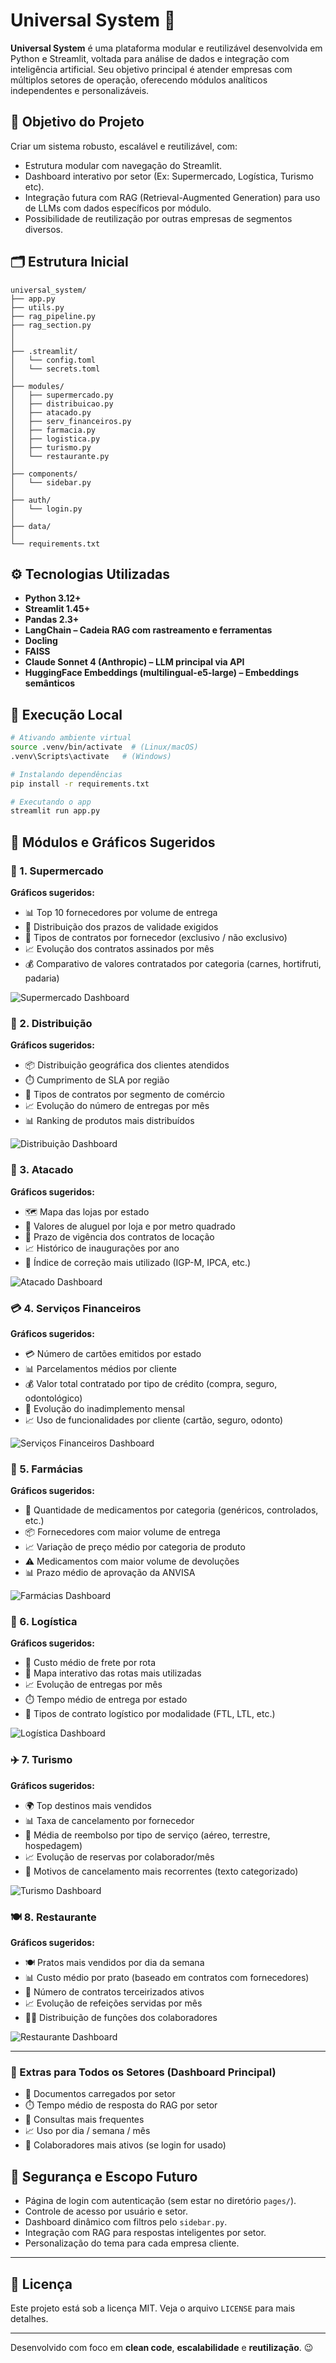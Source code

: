 
# Universal System 🚀

**Universal System** é uma plataforma modular e reutilizável desenvolvida em Python e Streamlit, voltada para análise de dados e integração com inteligência artificial. Seu objetivo principal é atender empresas com múltiplos setores de operação, oferecendo módulos analíticos independentes e personalizáveis.

## 🎯 Objetivo do Projeto

Criar um sistema robusto, escalável e reutilizável, com:
- Estrutura modular com navegação do Streamlit.
- Dashboard interativo por setor (Ex: Supermercado, Logística, Turismo etc).
- Integração futura com RAG (Retrieval-Augmented Generation) para uso de LLMs com dados específicos por módulo.
- Possibilidade de reutilização por outras empresas de segmentos diversos.

## 🗂️ Estrutura Inicial

```
universal_system/
├── app.py                     
├── utils.py 
├── rag_pipeline.py 
├── rag_section.py                  
│                
│
├── .streamlit/
│   └── config.toml             
│   └── secrets.toml            
│
├── modules/
│   ├── supermercado.py
│   ├── distribuicao.py
│   ├── atacado.py
│   ├── serv_financeiros.py
│   ├── farmacia.py
│   ├── logistica.py
│   ├── turismo.py
│   └── restaurante.py
│
├── components/
│   └── sidebar.py           
│
├── auth/
│   └── login.py              
│
├── data/                      
│
└── requirements.txt    
```

## ⚙️ Tecnologias Utilizadas

- **Python 3.12+**
- **Streamlit 1.45+**
- **Pandas 2.3+**
- **LangChain – Cadeia RAG com rastreamento e ferramentas**
- **Docling**
- **FAISS**
- **Claude Sonnet 4 (Anthropic) – LLM principal via API**
- **HuggingFace Embeddings (multilingual-e5-large) – Embeddings semânticos**

## 🚀 Execução Local

```bash
# Ativando ambiente virtual
source .venv/bin/activate  # (Linux/macOS)
.venv\Scripts\activate   # (Windows)

# Instalando dependências
pip install -r requirements.txt

# Executando o app
streamlit run app.py
```

## 🔢 Módulos e Gráficos Sugeridos

### 🛒 1. Supermercado
**Gráficos sugeridos:**
- 📊 Top 10 fornecedores por volume de entrega  
- 📅 Distribuição dos prazos de validade exigidos  
- 🧾 Tipos de contratos por fornecedor (exclusivo / não exclusivo)  
- 📈 Evolução dos contratos assinados por mês  
- 💰 Comparativo de valores contratados por categoria (carnes, hortifruti, padaria)  

![Supermercado Dashboard](assets/prints/supermercado.png)

### 🚚 2. Distribuição
**Gráficos sugeridos:**
- 📦 Distribuição geográfica dos clientes atendidos  
- ⏱️ Cumprimento de SLA por região  
- 🧾 Tipos de contratos por segmento de comércio  
- 📈 Evolução do número de entregas por mês  
- 📊 Ranking de produtos mais distribuídos  

![Distribuição Dashboard](assets/prints/distribuicao.png)

### 🏬 3. Atacado
**Gráficos sugeridos:**
- 🗺️ Mapa das lojas por estado  
- 💸 Valores de aluguel por loja e por metro quadrado  
- 📅 Prazo de vigência dos contratos de locação  
- 📈 Histórico de inaugurações por ano  
- 🧾 Índice de correção mais utilizado (IGP-M, IPCA, etc.)  

![Atacado Dashboard](assets/prints/atacado.png)

### 💳 4. Serviços Financeiros
**Gráficos sugeridos:**
- 💳 Número de cartões emitidos por estado  
- 📊 Parcelamentos médios por cliente  
- 💰 Valor total contratado por tipo de crédito (compra, seguro, odontológico)  
- 📅 Evolução do inadimplemento mensal  
- 📈 Uso de funcionalidades por cliente (cartão, seguro, odonto)  

![Serviços Financeiros Dashboard](assets/prints/financeiro.png)

### 💊 5. Farmácias
**Gráficos sugeridos:**
- 🧪 Quantidade de medicamentos por categoria (genéricos, controlados, etc.)  
- 📦 Fornecedores com maior volume de entrega  
- 📈 Variação de preço médio por categoria de produto  
- ⚠️ Medicamentos com maior volume de devoluções  
- 📊 Prazo médio de aprovação da ANVISA  

![Farmácias Dashboard](assets/prints/farmacia.png)

### 🚛 6. Logística
**Gráficos sugeridos:**
- 🚚 Custo médio de frete por rota  
- 📍 Mapa interativo das rotas mais utilizadas  
- 📈 Evolução de entregas por mês  
- ⏱️ Tempo médio de entrega por estado  
- 🧾 Tipos de contrato logístico por modalidade (FTL, LTL, etc.)  

![Logística Dashboard](assets/prints/logistica.png)

### ✈️ 7. Turismo
**Gráficos sugeridos:**
- 🌍 Top destinos mais vendidos  
- 📊 Taxa de cancelamento por fornecedor  
- 🧾 Média de reembolso por tipo de serviço (aéreo, terrestre, hospedagem)  
- 📈 Evolução de reservas por colaborador/mês  
- 💬 Motivos de cancelamento mais recorrentes (texto categorizado)  

![Turismo Dashboard](assets/prints/turismo.png)

### 🍽️ 8. Restaurante
**Gráficos sugeridos:**
- 🍽️ Pratos mais vendidos por dia da semana  
- 📊 Custo médio por prato (baseado em contratos com fornecedores)  
- 🧾 Número de contratos terceirizados ativos  
- 📈 Evolução de refeições servidas por mês  
- 🧑‍🍳 Distribuição de funções dos colaboradores  

![Restaurante Dashboard](assets/prints/restaurante.png)

---

### 🧠 Extras para Todos os Setores (Dashboard Principal)
- 🔎 Documentos carregados por setor  
- ⏱️ Tempo médio de resposta do RAG por setor  
- 💬 Consultas mais frequentes  
- 📈 Uso por dia / semana / mês  
- 👥 Colaboradores mais ativos (se login for usado)  

## 🔐 Segurança e Escopo Futuro

- Página de login com autenticação (sem estar no diretório `pages/`).
- Controle de acesso por usuário e setor.
- Dashboard dinâmico com filtros pelo `sidebar.py`.
- Integração com RAG para respostas inteligentes por setor.
- Personalização do tema para cada empresa cliente.

---

## 📄 Licença

Este projeto está sob a licença MIT. Veja o arquivo `LICENSE` para mais detalhes.

---

Desenvolvido com foco em **clean code**, **escalabilidade** e **reutilização**. 😉
